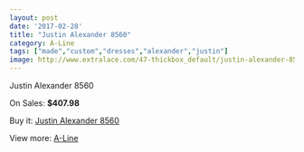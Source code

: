 ```yaml
---
layout: post
date: '2017-02-28'
title: "Justin Alexander 8560"
category: A-Line
tags: ["made","custom","dresses","alexander","justin"]
image: http://www.extralace.com/47-thickbox_default/justin-alexander-8560.jpg
---
```

Justin Alexander 8560

On Sales: **$407.98**
<a href="https://www.extralace.com/a-line/23-justin-alexander-8560.html"><amp-img layout="responsive" width="600" height="600" src="//www.extralace.com/47-thickbox_default/justin-alexander-8560.jpg" alt="Justin Alexander 8560 0" /></a>
<a href="https://www.extralace.com/a-line/23-justin-alexander-8560.html"><amp-img layout="responsive" width="600" height="600" src="//www.extralace.com/48-thickbox_default/justin-alexander-8560.jpg" alt="Justin Alexander 8560 1" /></a>

Buy it: [Justin Alexander 8560](https://www.extralace.com/a-line/23-justin-alexander-8560.html "Justin Alexander 8560")

View more: [A-Line](https://www.extralace.com/2-a-line "A-Line")